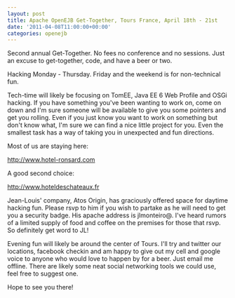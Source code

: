 ```yaml
---
layout: post
title: Apache OpenEJB Get-Together, Tours France, April 18th - 21st
date: '2011-04-08T11:00:00+00:00'
categories: openejb
---
```

Second annual Get-Together.  No fees no conference and no sessions.  Just an excuse to get-together, code, and have a beer or two. 

Hacking Monday - Thursday.  Friday and the weekend is for non-technical fun. 

Tech-time will likely be focusing on TomEE, Java EE 6 Web Profile and OSGi hacking.  If you have something you've been wanting to work on, come on down and I'm sure someone will be available to give you some pointers and get you rolling.  Even if you just know you want to work on something but don't know what, I'm sure we can find a nice little project for you.  Even the smallest task has a way of taking you in unexpected and fun directions. 

Most of us are staying here: 

  http://www.hotel-ronsard.com

A good second choice: 

  http://www.hoteldeschateaux.fr

Jean-Louis' company, Atos Origin, has graciously offered space for daytime hacking fun.  Please rsvp to him if you wish to partake as he will need to get you a security badge.  His apache address is jlmonteiro@.  I've heard rumors of a limited supply of food and coffee on the premises for those that rsvp.  So definitely get word to JL! 

Evening fun will likely be around the center of Tours.  I'll try and twitter our locations, facebook checkin and am happy to give out my cell and google voice to anyone who would love to happen by for a beer.  Just email me offline.  There are likely some neat social networking tools we could use, feel free to suggest one. 

Hope to see you there! 
